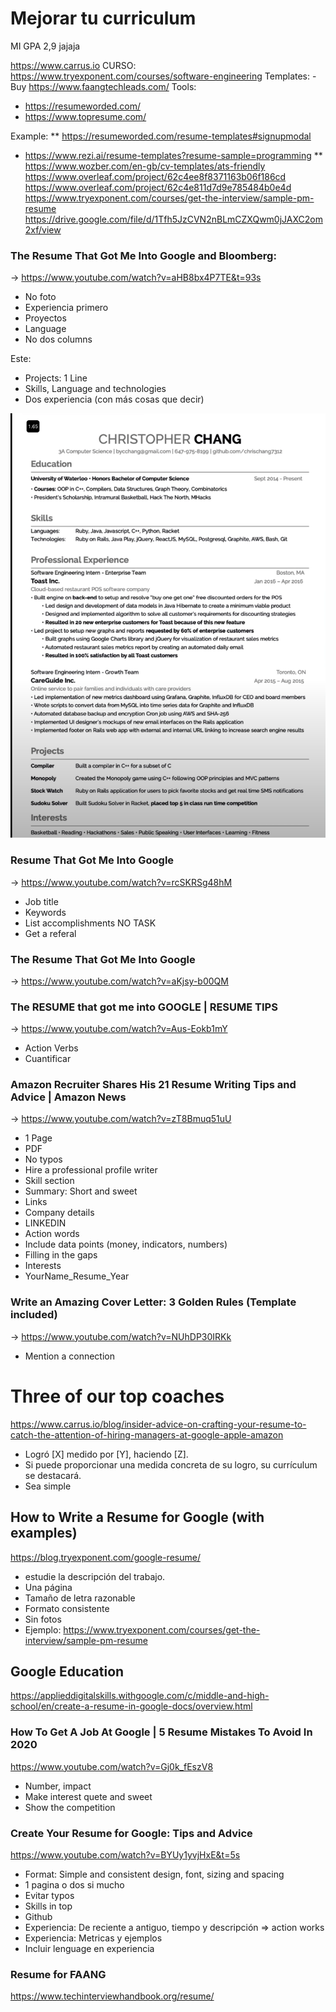 # Mejorar tu curriculum
MI GPA 2,9 jajaja

https://www.carrus.io
CURSO: https://www.tryexponent.com/courses/software-engineering
Templates: - Buy https://www.faangtechleads.com/
Tools: 
- https://resumeworded.com/
- https://www.topresume.com/


Example:
** https://resumeworded.com/resume-templates#signupmodal
* https://www.rezi.ai/resume-templates?resume-sample=programming
** https://www.wozber.com/en-gb/cv-templates/ats-friendly
https://www.overleaf.com/project/62c4ee8f8371163b06f186cd
https://www.overleaf.com/project/62c4e811d7d9e785484b0e4d
https://www.tryexponent.com/courses/get-the-interview/sample-pm-resume
https://drive.google.com/file/d/1Tfh5JzCVN2nBLmCZXQwm0jJAXC2om2xf/view

### The Resume That Got Me Into Google and Bloomberg:
-> https://www.youtube.com/watch?v=aHB8bx4P7TE&t=93s
* No foto
* Experiencia primero
* Proyectos
* Language
* No dos columns
  
Este: 
* Projects: 1 Line
* Skills, Language and technologies
* Dos experiencia (con más cosas que decir)

![](assets/resume.png)

### Resume That Got Me Into Google
-> https://www.youtube.com/watch?v=rcSKRSg48hM
* Job title
* Keywords
* List accomplishments NO TASK
* Get a referal

### The Resume That Got Me Into Google 
-> https://www.youtube.com/watch?v=aKjsy-b00QM
  
### The RESUME that got me into GOOGLE | RESUME TIPS
-> https://www.youtube.com/watch?v=Aus-Eokb1mY
* Action Verbs
* Cuantificar

### Amazon Recruiter Shares His 21 Resume Writing Tips and Advice | Amazon News
-> https://www.youtube.com/watch?v=zT8Bmuq51uU
* 1 Page
* PDF
* No typos
* Hire a professional profile writer
* Skill section
* Summary: Short and sweet
* Links
* Company details
* LINKEDIN
* Action words
* Include data points (money, indicators, numbers)
* Filling in the gaps
* Interests
* YourName_Resume_Year

### Write an Amazing Cover Letter: 3 Golden Rules (Template included)
-> https://www.youtube.com/watch?v=NUhDP30IRKk
* Mention a connection

# Three of our top coaches
https://www.carrus.io/blog/insider-advice-on-crafting-your-resume-to-catch-the-attention-of-hiring-managers-at-google-apple-amazon
* Logró [X] medido por [Y], haciendo [Z].
* Si puede proporcionar una medida concreta de su logro, su currículum se destacará.
* Sea simple

## How to Write a Resume for Google (with examples)
https://blog.tryexponent.com/google-resume/
* estudie la descripción del trabajo.
* Una página
* Tamaño de letra razonable
* Formato consistente
* Sin fotos
* Ejemplo: https://www.tryexponent.com/courses/get-the-interview/sample-pm-resume


## Google Education
https://applieddigitalskills.withgoogle.com/c/middle-and-high-school/en/create-a-resume-in-google-docs/overview.html


### How To Get A Job At Google | 5 Resume Mistakes To Avoid In 2020
https://www.youtube.com/watch?v=Gj0k_fEszV8
* Number, impact
* Make interest quete and sweet
* Show the competition


### Create Your Resume for Google: Tips and Advice
https://www.youtube.com/watch?v=BYUy1yvjHxE&t=5s
* Format: Simple and consistent design, font, sizing and spacing
* 1 pagina o dos si mucho
* Evitar typos
* Skills in top
* Github
* Experiencia: De reciente a antiguo, tiempo y descripción => action works
* Experiencia: Metricas y ejemplos
* Incluir lenguage en experiencia 

### Resume for FAANG
https://www.techinterviewhandbook.org/resume/


